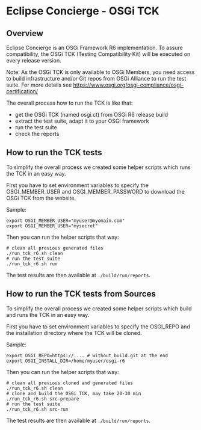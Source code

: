 # Eclipse Concierge - OSGi TCK

## Overview

Eclipse Concierge is an OSGi Framework R6 implementation.
To assure compatibility, the OSGi TCK (Testing Compatibility Kit) will be executed on every release version.

Note: As the OSGi TCK is only available to OSGi Members, you need access to build infrastructure and/or Git repos from OSGi Alliance to run the test suite. For more details see https://www.osgi.org/osgi-compliance/osgi-certification/

The overall process how to run the TCK is like that:

* get the OSGi TCK (named osgi.ct) from OSGi R6 release build
* extract the test suite, adapt it to your OSGi framework
* run the test suite
* check the reports

## How to run the TCK tests

To simplify the overall process we created some helper scripts which runs the TCK in an easy way.

First you have to set environment variables to specify the OSGI_MEMBER_USER and OSGI_MEMBER_PASSWORD to download the OSGi TCK from the website.

Sample:

```
export OSGI_MEMBER_USER="myuser@myomain.com"
export OSGI_MEMBER_USER="mysecret"
```

Then you can run the helper scripts that way:

```
# clean all previous generated files
./run_tck_r6.sh clean
# run the test suite
./run_tck_r6.sh run
```

The test results are then available at `./build/run/reports`.

## How to run the TCK tests from Sources

To simplify the overall process we created some helper scripts which build and runs the TCK in an easy way.

First you have to set environment variables to specify the OSGI_REPO and the installation directory where the TCK will be cloned.

Sample:

```
export OSGI_REPO=https://.... # without build.git at the end
export OSGI_INSTALL_DIR=/home/myuser/osgi-r6
```

Then you can run the helper scripts that way:

```
# clean all previous cloned and generated files
./run_tck_r6.sh clean
# clone and build the OSGi TCK, may take 20-30 min
./run_tck_r6.sh src-prepare
# run the test suite
./run_tck_r6.sh src-run
```

The test results are then available at `./build/run/reports`.

